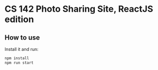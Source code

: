 # CS 142 Photo Sharing Site, ReactJS edition

## How to use

Install it and run:

```bash
npm install
npm run start
```

